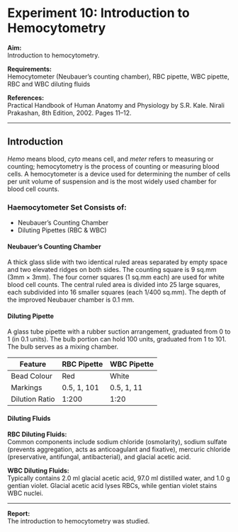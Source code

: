 # Experiment 10: Introduction to Hemocytometry

**Aim:**  
Introduction to hemocytometry.

**Requirements:**  
Hemocytometer (Neubauer’s counting chamber), RBC pipette, WBC pipette, RBC and WBC diluting fluids

**References:**  
Practical Handbook of Human Anatomy and Physiology by S.R. Kale. Nirali Prakashan, 8th Edition, 2002. Pages 11–12.

---

## Introduction

*Hemo* means blood, *cyto* means cell, and *meter* refers to measuring or counting; hemocytometry is the process of counting or measuring blood cells. A hemocytometer is a device used for determining the number of cells per unit volume of suspension and is the most widely used chamber for blood cell counts.

### Haemocytometer Set Consists of:
- Neubauer’s Counting Chamber
- Diluting Pipettes (RBC & WBC)

#### Neubauer’s Counting Chamber

A thick glass slide with two identical ruled areas separated by empty space and two elevated ridges on both sides. The counting square is 9 sq.mm (3mm × 3mm). The four corner squares (1 sq.mm each) are used for white blood cell counts. The central ruled area is divided into 25 large squares, each subdivided into 16 smaller squares (each 1/400 sq.mm). The depth of the improved Neubauer chamber is 0.1 mm.

#### Diluting Pipette

A glass tube pipette with a rubber suction arrangement, graduated from 0 to 1 (in 0.1 units). The bulb portion can hold 100 units, graduated from 1 to 101. The bulb serves as a mixing chamber.

| Feature        | RBC Pipette    | WBC Pipette    |
| -------------- | -------------- | -------------- |
| Bead Colour    | Red            | White          |
| Markings       | 0.5, 1, 101    | 0.5, 1, 11     |
| Dilution Ratio | 1:200          | 1:20           |

#### Diluting Fluids

**RBC Diluting Fluids:**  
Common components include sodium chloride (osmolarity), sodium sulfate (prevents aggregation, acts as anticoagulant and fixative), mercuric chloride (preservative, antifungal, antibacterial), and glacial acetic acid.

**WBC Diluting Fluids:**  
Typically contains 2.0 ml glacial acetic acid, 97.0 ml distilled water, and 1.0 g gentian violet. Glacial acetic acid lyses RBCs, while gentian violet stains WBC nuclei.

---

**Report:**  
The introduction to hemocytometry was studied.